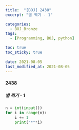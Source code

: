 ```yaml
---
title:  "[BOJ] 2438"
excerpt: "별 찍기 - 1"

categories:
  - BOJ_Bronze
tags:
  - [Programming, BOJ, python]

toc: true
toc_sticky: true
 
date: 2021-08-05
last_modified_at: 2021-08-05
---
```


#### 2438
##### 별 찍기 - 1
```python
n = int(input())
for i in range(n):
    i += 1
    print("*"*i)
```